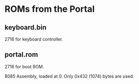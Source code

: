 # ROMs from the Portal

## keyboard.bin

2716 for keyboard controller.

## portal.rom

2716 for boot ROM.

8085 Assembly, loaded at 0. Only 0x432 (1074) bytes are used.
